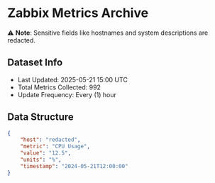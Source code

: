 # Zabbix Metrics Archive

⚠️ **Note**: Sensitive fields like hostnames and system descriptions are redacted.

## Dataset Info
- Last Updated: 2025-05-21 15:00 UTC
- Total Metrics Collected: 992
- Update Frequency: Every (1) hour

## Data Structure
```json
{
    "host": "redacted",
    "metric": "CPU Usage",
    "value": "12.5",
    "units": "%",
    "timestamp": "2024-05-21T12:00:00"
}
```
